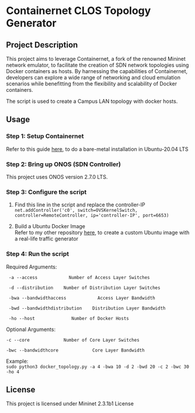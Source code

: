 # Containernet CLOS Topology Generator

## Project Description
This project aims to leverage Containernet, a fork of the renowned Mininet network emulator, to facilitate the creation of SDN network topologies using Docker containers as hosts. By harnessing the capabilities of Containernet, developers can explore a wide range of networking and cloud emulation scenarios while benefitting from the flexibility and scalability of Docker containers. <br>

The script is used to create a Campus LAN topology with docker hosts.

## Usage
### Step 1: Setup Containernet
Refer to this guide [here](https://containernet.github.io/), to do a bare-metal installation in Ubuntu-20.04 LTS

### Step 2: Bring up ONOS (SDN Controller)
This project uses ONOS version 2.7.0 LTS.

### Step 3: Configure the script 
1. Find this line in the script and replace the controller-IP <br> 
`net.addController('c0', switch=OVSKernelSwitch, controller=RemoteController, ip='controller-IP', port=6653)` 

2. Build a Ubuntu Docker Image <br>
Refer to my other repository [here](https://github.com/vikki8/real_life_traffic_generator), to create a custom Ubuntu image with a real-life traffic generator


### Step 4: Run the script
Required Arguments:
```
 -a --access 	        Number of Access Layer Switches 

 -d --distribution    Number of Distribution Layer Switches

 -bwa --bandwidthaccess 	       Access Layer Bandwidth 

 -bwd --bandwidthdistribution    Distribution Layer Bandwidth

 -ho --host              Number of Docker Hosts  

```

Optional Arguments:
```
-c --core 	          Number of Core Layer Switches

-bwc --bandwidthcore 	         Core Layer Bandwidth
```

Example: <br>
`sudo python3 docker_topology.py -a 4 -bwa 10 -d 2 -bwd 20 -c 2 -bwc 30 -ho 4` 

## License
This project is licensed under Mininet 2.3.1b1 License
